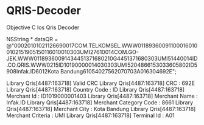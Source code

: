# QRIS-Decoder
Objective C Ios Qris Decoder

NSString * dataQR = @"00020101021126690017COM.TELKOMSEL.WWW011893600911000160100102151905150116010010303UMI27610014COM.GO-JEK.WWW01189360091434451371680210G4451371680303UMI51440014ID.CO.QRIS.WWW0215ID10190000014030303UMI5204866153033605802ID5908Infak.ID6012Kota Bandung61054027562070703A016304692E";

Library Qris[4487:163718] Valid CRC
Library Qris[4487:163718] CRC : 692E
Library Qris[4487:163718] Country Code : ID
Library Qris[4487:163718] Merchant Id : ID1019000001403
Library Qris[4487:163718] Merchant Name : Infak.ID
Library Qris[4487:163718] Merchant Category Code : 8661
Library Qris[4487:163718] Merchant City : Kota Bandung
Library Qris[4487:163718] Merchant Criteria : UMI
Library Qris[4487:163718] Terminal Id : A01

